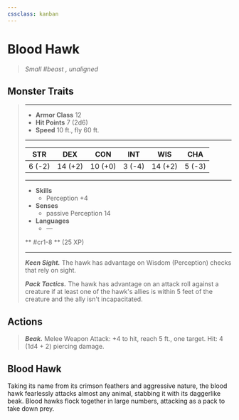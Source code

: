 ```yaml
---
cssclass: kanban
---
```


# Blood Hawk
>*Small #beast , unaligned*
## Monster Traits
>___
>- **Armor Class** 12
>- **Hit Points** 7 (2d6)
>- **Speed** 10 ft., fly 60 ft.
>___
>|STR|DEX|CON|INT|WIS|CHA|
>|:---:|:---:|:---:|:---:|:---:|:---:|
>|6 (-2)|14 (+2)|10 (+0)|3 (-4)|14 (+2)|5 (-3)|
>___
>- **Skills**
>	 - Perception +4
>- **Senses**
>	 - passive Perception 14
>- **Languages**
>	 - —
>
> ** #cr1-8 ** (25 XP)
>___
>***Keen Sight.*** The hawk has advantage on Wisdom (Perception) checks that rely on sight.  
>
>***Pack Tactics.*** The hawk has advantage on an attack roll against a creature if at least one of the hawk's allies is within 5 feet of the creature and the ally isn't incapacitated.  
>
## Actions
>***Beak.*** Melee Weapon Attack: +4 to hit, reach 5 ft., one target. Hit: 4 (1d4 + 2) piercing damage.
## Blood Hawk
Taking its name from its crimson feathers and aggressive nature, the blood hawk fearlessly attacks almost any animal, stabbing it with its daggerlike beak. Blood hawks flock together in large numbers, attacking as a pack to take down prey.